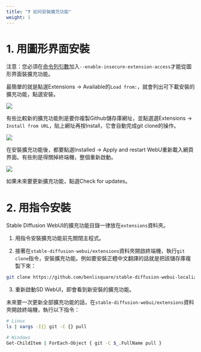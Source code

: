 ```yaml
---
title: "❓ 如何安裝擴充功能"
weight: 1
---
```



# 1. 用圖形界面安裝

注意：您必須在[命令列引數](../installation/command-line-arguments-and-settings/)加入`--enable-insecure-extension-access`才能從圖形界面裝擴充功能。

最簡單的就是點選Extensions → Available的`Load from:`，就會列出可下載安裝的擴充功能，點選安裝。

![](../../images/how-to-install-extensions-1.webp)

有些比較新的擴充功能則是要你複製Github儲存庫網址，並點選選Extensions → `Install from URL`，貼上網址再按Install，它會自動完成git clone的操作。

![](../../images/how-to-install-extensions-2.webp)

在安裝擴充功能後，都要點選Installed → Apply and restart WebU重新載入網頁界面。有些則是得關掉終端機，整個重新啟動。

![](../../images/how-to-install-extensions-3.webp)

如果未來要更新擴充功能，點選Check for updates。


# 2. 用指令安裝

Stable Diffusion WebUI的擴充功能目錄一律放在`extensions`資料夾。

1. 用指令安裝擴充功能前先關閉主程式。

2. 接著在`stable-diffusion-webui/extensions`資料夾開啟終端機，執行`git clone`指令，安裝擴充功能。例如要安裝正體中文翻譯的話就是把該儲存庫複製下來：
```bash
git clone https://github.com/benlisquare/stable-diffusion-webui-localization-zh_TW.git
```

3. 重新啟動SD WebUI，即會看到新安裝的擴充功能。

未來要一次更新全部擴充功能的話，在`stable-diffusion-webui/extensions`資料夾開啟終端機，執行以下指令：
```bash
# Linux
ls | xargs -I{} git -C {} pull

# Windows
Get-ChildItem | ForEach-Object { git -C $_.FullName pull }
```
